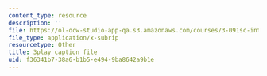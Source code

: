 ```yaml
---
content_type: resource
description: ''
file: https://ol-ocw-studio-app-qa.s3.amazonaws.com/courses/3-091sc-introduction-to-solid-state-chemistry-fall-2010/f36341b738a6b1b5e4949ba8642a9b1e_h57hFAsLAGo.srt
file_type: application/x-subrip
resourcetype: Other
title: 3play caption file
uid: f36341b7-38a6-b1b5-e494-9ba8642a9b1e
---
```

